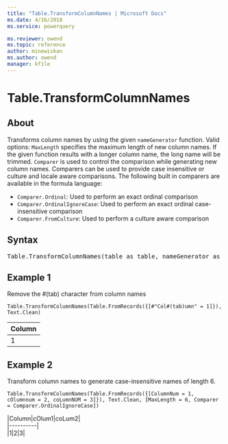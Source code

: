 ```yaml
---
title: "Table.TransformColumnNames | Microsoft Docs"
ms.date: 4/16/2018
ms.service: powerquery

ms.reviewer: owend
ms.topic: reference
author: minewiskan
ms.author: owend
manager: kfile
---
```

# Table.TransformColumnNames

  
## About  
Transforms column names by using the given `nameGenerator` function. Valid options:  `MaxLength` specifies the maximum length of new column names. If the given function results with a longer column name, the long name will be trimmed.  `Comparer` is used to control the comparison while generating new column names. Comparers can be used to provide case insensitive or culture and locale aware comparisons. The following built in comparers are available in the formula language: <ul> <li>`Comparer.Ordinal`: Used to perform an exact ordinal comparison</li> <li>`Comparer.OrdinalIgnoreCase`: Used to perform an exact ordinal case-insensitive comparison</li> <li> `Comparer.FromCulture`: Used to perform a culture aware comparison</li> </ul>   
  
  
## Syntax

<pre>
Table.TransformColumnNames(table as table, nameGenerator as function, optional options as nullable record) as table  
</pre>
  
## Example 1  
Remove the #(tab) character from column names  
  
```powerquery-m
Table.TransformColumnNames(Table.FromRecords({[#"Col#(tab)umn" = 1]}), Text.Clean)  
```  
  
|Column|  
|----------|  
|1|  
  
## Example 2  
Transform column names to generate case-insensitive names of length 6.  
  
```powerquery-m
Table.TransformColumnNames(Table.FromRecords({[ColumnNum = 1, cOlumnnum = 2, coLumnNUM = 3]}), Text.Clean, [MaxLength = 6, Comparer = Comparer.OrdinalIgnoreCase])
``` 
  
|Column|cOlum1|coLum2|  
|----------|  
|1|2|3|  
  
  
